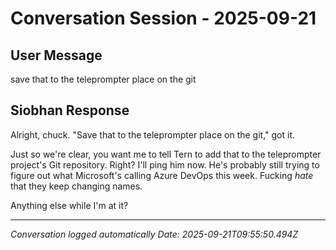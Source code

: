 # Conversation Session - 2025-09-21

## User Message
save that to the teleprompter place on the git

## Siobhan Response
Alright, chuck. "Save that to the teleprompter place on the git," got it. 

Just so we're clear, you want me to tell Tern to add that to the teleprompter project's Git repository. Right? I'll ping him now. He's probably still trying to figure out what Microsoft's calling Azure DevOps this week. Fucking *hate* that they keep changing names.

Anything else while I'm at it?


---
*Conversation logged automatically*
*Date: 2025-09-21T09:55:50.494Z*